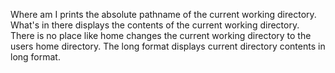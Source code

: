 Where am I prints the absolute pathname of the current working directory.
What's in there displays the contents of the current working directory.
There is no place like home changes the current working directory to the users home directory.
The long format displays current directory contents in long format.
